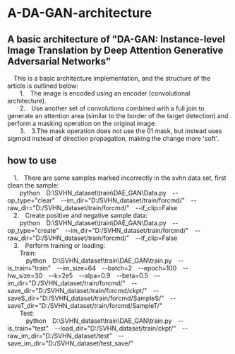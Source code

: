 # A-DA-GAN-architecture
## A basic architecture of "DA-GAN: Instance-level Image Translation by Deep Attention Generative Adversarial Networks"<br>
&#8195;This is a basic architecture implementation, and the structure of the article is outlined below:<br>&#8195;&#8195;1.&#8195;The image is encoded using an encoder (convolutional architecture).<br>
&#8195;&#8195;2.&#8195;Use another set of convolutions combined with a full join to generate an attention area (similar to the border of the target detection) and perform a masking operation on the original image.<br>
&#8195;&#8195;3.&#8195;3.The mask operation does not use the 01 mask, but instead uses sigmoid instead of direction propagation, making the change more 'soft'.<br>
## how to use<br>
&#8195;1.&#8195;There are some samples marked incorrectly in the svhn data set, first clean the sample:<br>
&#8195;&#8195;python&#8195;D:\SVHN_dataset\train\DAE_GAN\Data.py&#8195;--op_type="clear"&#8195;--im_dir="D:/SVHN_dataset/train/forcmd/"&#8195;--raw_dir="D:/SVHN_dataset/train/forcmd/"&#8195;--if_clip=False<br>
&#8195;2.&#8195;Create positive and negative sample data:<br>
&#8195;&#8195;python&#8195;D:\SVHN_dataset\train\DAE_GAN\Data.py&#8195;--op_type="create"&#8195;--im_dir="D:/SVHN_dataset/train/forcmd/"&#8195;--raw_dir="D:/SVHN_dataset/train/forcmd/"&#8195;--if_clip=False<br>
&#8195;3.&#8195;Perform training or loading:<br>
&#8195;&#8195;Train:<br>
&#8195;&#8195;&#8195;python&#8195;D:\SVHN_dataset\train\DAE_GAN\train.py&#8195;--is_train="train"&#8195;--im_size=64&#8195;--batch=2&#8195;--epoch=100&#8195;--hw_size=30&#8195;--k=2e5&#8195;--alpa=0.9&#8195;--beta=0.5&#8195;--im_dir="D:/SVHN_dataset/train/forcmd/"&#8195;--save_dir="D:/SVHN_dataset/train/forcmd/ckpt/"&#8195;--saveS_dir="D:/SVHN_dataset/train/forcmd/SampleS/"&#8195;--saveT_dir="D:/SVHN_dataset/train/forcmd/SampleT/"<br>
&#8195;&#8195;Test:<br>
&#8195;&#8195;&#8195;python&#8195;D:\SVHN_dataset\train\DAE_GAN\train.py&#8195;--is_train="test"&#8195;--load_dir="D:/SVHN_dataset/train/ckpt/"&#8195;--raw_im_dir="D:/SVHN_dataset/test"&#8195;--save_im_dir="D:/SVHN_dataset/test_save/"<br>
